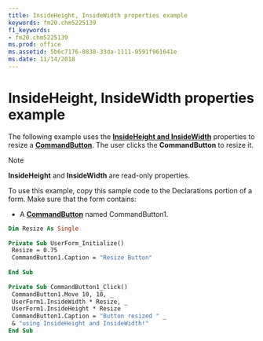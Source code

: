 ```yaml
---
title: InsideHeight, InsideWidth properties example
keywords: fm20.chm5225139
f1_keywords:
- fm20.chm5225139
ms.prod: office
ms.assetid: 5b6c7176-0838-33da-1111-9591f961641e
ms.date: 11/14/2018
---
```



# InsideHeight, InsideWidth properties example

The following example uses the **[InsideHeight and InsideWidth](insideheight-insidewidth-properties.md)** properties to resize a **[CommandButton](commandbutton-control.md)**. The user clicks the **CommandButton** to resize it.

> [!NOTE] 
> **InsideHeight** and **InsideWidth** are read-only properties.

To use this example, copy this sample code to the Declarations portion of a form. Make sure that the form contains:

- A **[CommandButton](commandbutton-control.md)** named CommandButton1.
    

```vb
Dim Resize As Single 
 
Private Sub UserForm_Initialize() 
 Resize = 0.75 
 CommandButton1.Caption = "Resize Button" 
 
End Sub 
 
Private Sub CommandButton1_Click() 
 CommandButton1.Move 10, 10, _ 
 UserForm1.InsideWidth * Resize, _ 
 UserForm1.InsideHeight * Resize 
 CommandButton1.Caption = "Button resized " _ 
 & "using InsideHeight and InsideWidth!" 
End Sub
```



